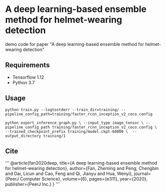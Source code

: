 A deep learning-based ensemble method for helmet-wearing detection
====
demo code for paper "A deep learning-based ensemble method for helmet-wearing detection"


## Requirements

  * Tensorflow 1.12
  * Python 3.7

## Usage

```python train.py --logtostderr --train_dir=training/ --pipeline_config_path=training/faster_rcnn_inception_v2_coco.config```

```python export_inference_graph.py \ --input_type image_tensor \ --pipeline_config_path training/faster_rcnn_inception_v2_coco.config \  --trained_checkpoint_prefix training/model.ckpt-60000 \  --output_directory training/1```



## Cite

'''
@article{fan2020deep,
  title={A deep learning-based ensemble method for helmet-wearing detection},
  author={Fan, Zheming and Peng, Chengbin and Dai, Licun and Cao, Feng and Qi, Jianyu and Hua, Wenyi},
  journal={PeerJ Computer Science},
  volume={6},
  pages={e311},
  year={2020},
  publisher={PeerJ Inc.}
}
'''
